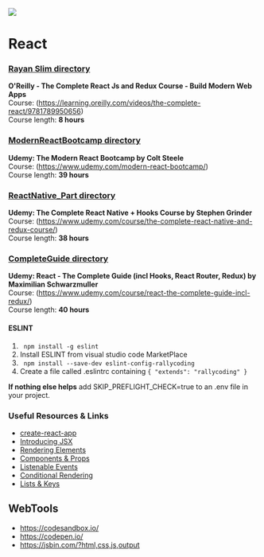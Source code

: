 <a href="https://reactjs.org/docs/getting-started.html"/><img src="https://miro.medium.com/max/3600/1*HSisLuifMO6KbLfPOKtLow.jpeg"></a>
# React

### <u>Rayan Slim directory </u>
__O'Reilly - The Complete React Js and Redux Course - Build Modern Web Apps__<br>
Course: (https://learning.oreilly.com/videos/the-complete-react/9781789950656) <br>
Course length: <b>8 hours</b>

### <u>ModernReactBootcamp directory </u>
__Udemy: The Modern React Bootcamp by Colt Steele__<br>
Course: (https://www.udemy.com/modern-react-bootcamp/) <br>
Course length: <b>39 hours</b>

### <u>ReactNative_Part directory </u>
__Udemy: The Complete React Native + Hooks Course by Stephen Grinder__<br>
Course: (https://www.udemy.com/course/the-complete-react-native-and-redux-course/) <br>
Course length: <b>38 hours</b>

### <u>CompleteGuide directory </u>
__Udemy: React - The Complete Guide (incl Hooks, React Router, Redux) by Maximilian Schwarzmuller__<br>
Course: (https://www.udemy.com/course/react-the-complete-guide-incl-redux/) <br>
Course length: <b>40 hours</b>



#### ESLINT
1) ` npm install -g eslint`
2) Install ESLINT from visual studio code MarketPlace
3) ` npm install --save-dev eslint-config-rallycoding`
4) Create a file called .eslintrc containing ` { "extends": "rallycoding" } `

__If nothing else helps__ add SKIP_PREFLIGHT_CHECK=true to an .env file in your project.






### Useful Resources & Links

- [create-react-app](https://github.com/facebookincubator/create-react-app)
- [Introducing JSX](https://reactjs.org/docs/introducing-jsx.html)
- [Rendering Elements](https://reactjs.org/docs/rendering-elements.html)
- [Components & Props](https://reactjs.org/docs/components-and-props.html)
- [Listenable Events](https://reactjs.org/docs/events.html)
- [Conditional Rendering](https://reactjs.org/docs/conditional-rendering.html)
- [Lists & Keys](https://reactjs.org/docs/lists-and-keys.html)

## WebTools
- https://codesandbox.io/
- https://codepen.io/
- https://jsbin.com/?html,css,js,output

